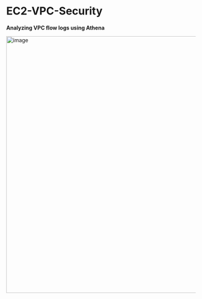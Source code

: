 # EC2-VPC-Security


**Analyzing VPC flow logs using Athena**

<img width="683" alt="image" src="https://github.com/user-attachments/assets/ced68a72-a151-4403-bb51-edce7f8faf73">
